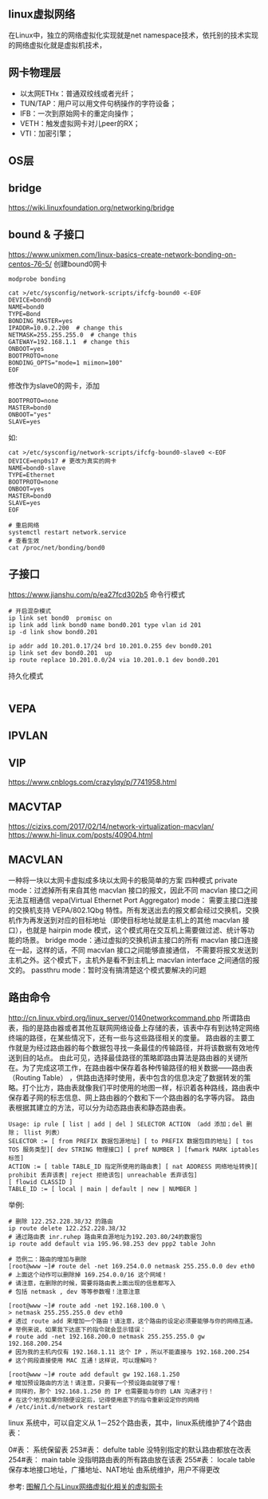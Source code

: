 ## linux虚拟网络
在Linux中，独立的网络虚拟化实现就是net namespace技术，依托别的技术实现的网络虚拟化就是虚拟机技术，



## 网卡物理层
* 以太网ETHx：普通双绞线或者光纤；  
* TUN/TAP：用户可以用文件句柄操作的字符设备；
* IFB：一次到原始网卡的重定向操作；
* VETH：触发虚拟网卡对儿peer的RX；
* VTI：加密引擎；

## OS层


## bridge
https://wiki.linuxfoundation.org/networking/bridge


## bound & 子接口
https://www.unixmen.com/linux-basics-create-network-bonding-on-centos-76-5/
创建bound0网卡

```
modprobe bonding

cat >/etc/sysconfig/network-scripts/ifcfg-bound0 <-EOF
DEVICE=bond0
NAME=bond0
TYPE=Bond
BONDING_MASTER=yes
IPADDR=10.0.2.200  # change this
NETMASK=255.255.255.0  # change this
GATEWAY=192.168.1.1  # change this
ONBOOT=yes
BOOTPROTO=none
BONDING_OPTS="mode=1 miimon=100" 
EOF
```

修改作为slave0的网卡，添加

```
BOOTPROTO=none
MASTER=bond0
ONBOOT="yes"
SLAVE=yes
```
如: 
```
cat >/etc/sysconfig/network-scripts/ifcfg-bound0-slave0 <-EOF
DEVICE=enp0s17 # 更改为真实的网卡
NAME=bond0-slave
TYPE=Ethernet
BOOTPROTO=none
ONBOOT=yes
MASTER=bond0
SLAVE=yes
EOF
```

```
# 重启网络
systemctl restart network.service
# 查看生效
cat /proc/net/bonding/bond0
```

## 子接口
https://www.jianshu.com/p/ea27fcd302b5
命令行模式

```
# 开启混杂模式
ip link set bond0  promisc on
ip link add link bond0 name bond0.201 type vlan id 201
ip -d link show bond0.201

ip addr add 10.201.0.17/24 brd 10.201.0.255 dev bond0.201 
ip link set dev bond0.201  up
ip route replace 10.201.0.0/24 via 10.201.0.1 dev bond0.201
```

持久化模式
```

```


## VEPA


## IPVLAN


## VIP
https://www.cnblogs.com/crazylqy/p/7741958.html

## MACVTAP
https://cizixs.com/2017/02/14/network-virtualization-macvlan/
https://www.hi-linux.com/posts/40904.html

## MACVLAN
一种将一块以太网卡虚拟成多块以太网卡的极简单的方案
四种模式
private mode：过滤掉所有来自其他 macvlan 接口的报文，因此不同 macvlan 接口之间无法互相通信
vepa(Virtual Ethernet Port Aggregator) mode： 需要主接口连接的交换机支持 VEPA/802.1Qbg 特性。所有发送出去的报文都会经过交换机，交换机作为再发送到对应的目标地址（即使目标地址就是主机上的其他 macvlan 接口），也就是 hairpin mode 模式，这个模式用在交互机上需要做过滤、统计等功能的场景。
bridge mode：通过虚拟的交换机讲主接口的所有 macvlan 接口连接在一起，这样的话，不同 macvlan 接口之间能够直接通信，
  不需要将报文发送到主机之外。这个模式下，主机外是看不到主机上 macvlan interface 之间通信的报文的。
passthru mode：暂时没有搞清楚这个模式要解决的问题



## 路由命令
http://cn.linux.vbird.org/linux_server/0140networkcommand.php
所谓路由表，指的是路由器或者其他互联网网络设备上存储的表，该表中存有到达特定网络终端的路径，在某些情况下，还有一些与这些路径相关的度量。
路由器的主要工作就是为经过路由器的每个数据包寻找一条最佳的传输路径，并将该数据有效地传送到目的站点。
由此可见，选择最佳路径的策略即路由算法是路由器的关键所在。为了完成这项工作，在路由器中保存着各种传输路径的相关数据——路由表（Routing Table）
，供路由选择时使用，表中包含的信息决定了数据转发的策略。打个比方，路由表就像我们平时使用的地图一样，标识着各种路线，路由表中保存着子网的标志信息、网上路由器的个数和下一个路由器的名字等内容。
路由表根据其建立的方法，可以分为动态路由表和静态路由表。

```
Usage: ip rule [ list | add | del ] SELECTOR ACTION （add 添加；del 删除； llist 列表）
SELECTOR := [ from PREFIX 数据包源地址] [ to PREFIX 数据包目的地址] [ tos TOS 服务类型][ dev STRING 物理接口] [ pref NUMBER ] [fwmark MARK iptables 标签]
ACTION := [ table TABLE_ID 指定所使用的路由表] [ nat ADDRESS 网络地址转换][ prohibit 丢弃该表| reject 拒绝该包| unreachable 丢弃该包]
[ flowid CLASSID ]
TABLE_ID := [ local | main | default | new | NUMBER ]
```

举例:
```
# 删除 122.252.228.38/32 的路由
ip route delete 122.252.228.38/32
# 通过路由表 inr.ruhep 路由来自源地址为192.203.80/24的数据包 
ip route add default via 195.96.98.253 dev ppp2 table John

# 范例二：路由的增加与删除
[root@www ~]# route del -net 169.254.0.0 netmask 255.255.0.0 dev eth0
# 上面这个动作可以删除掉 169.254.0.0/16 这个网域！
# 请注意，在删除的时候，需要将路由表上面出现的信息都写入
# 包括 netmask , dev 等等参数喔！注意注意

[root@www ~]# route add -net 192.168.100.0 \
> netmask 255.255.255.0 dev eth0
# 透过 route add 来增加一个路由！请注意，这个路由的设定必须要能够与你的网络互通。
# 举例来说，如果我下达底下的指令就会显示错误：
# route add -net 192.168.200.0 netmask 255.255.255.0 gw 192.168.200.254
# 因为我的主机内仅有 192.168.1.11 这个 IP ，所以不能直接与 192.168.200.254
# 这个网段直接使用 MAC 互通！这样说，可以理解吗？

[root@www ~]# route add default gw 192.168.1.250
# 增加预设路由的方法！请注意，只要有一个预设路由就够了喔！
# 同样的，那个 192.168.1.250 的 IP 也需要能与你的 LAN 沟通才行！
# 在这个地方如果你随便设定后，记得使用底下的指令重新设定你的网络
# /etc/init.d/network restart
```

linux 系统中，可以自定义从 1－252个路由表，其中，linux系统维护了4个路由表：

0#表： 系统保留表
253#表： defulte table 没特别指定的默认路由都放在改表
254#表： main table 没指明路由表的所有路由放在该表
255#表： locale table 保存本地接口地址，广播地址、NAT地址 由系统维护，用户不得更改




参考:
[图解几个与Linux网络虚拟化相关的虚拟网卡](https://blog.csdn.net/dog250/article/details/45788279)
